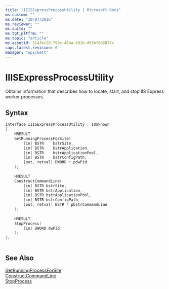 ```yaml
---
title: "IIISExpressProcessUtility | Microsoft Docs"
ms.custom: ""
ms.date: "10/07/2016"
ms.reviewer: ""
ms.suite: ""
ms.tgt_pltfrm: ""
ms.topic: "article"
ms.assetid: 514fec28-799c-464a-891b-d55bf892877c
caps.latest.revision: 6
manager: "wpickett"
---
```

# IIISExpressProcessUtility
Obtains information that describes how to locate, start, and stop IIS Express worker processes.  
  
## Syntax  
  
```cpp  
interface IIISExpressProcessUtility : IUnknown  
{  
    HRESULT  
    GetRunningProcessForSite(   
        [in] BSTR    bstrSite,   
        [in] BSTR    bstrApplication,   
        [in] BSTR    bstrApplicationPool,   
        [in] BSTR    bstrConfigPath,   
        [out, retval] DWORD * pdwPid  
    );  
  
    HRESULT  
    ConstructCommandLine(   
        [in] BSTR bstrSite,  
        [in] BSTR bstrApplication,  
        [in] BSTR bstrApplicationPool,   
        [in] BSTR bstrConfigPath,   
        [out, retval] BSTR * pbstrCommandLine  
    );  
  
    HRESULT  
    StopProcess(   
        [in] DWORD dwPid  
    );  
};  
  
```  
  
## See Also  
 [GetRunningProcessForSite](../../extenions\express-api-ref/getrunningprocessforsite.md)   
 [ConstructCommandLine](../../extenions\express-api-ref/constructcommandline.md)   
 [StopProcess](../../extenions\express-api-ref/stopprocess.md)